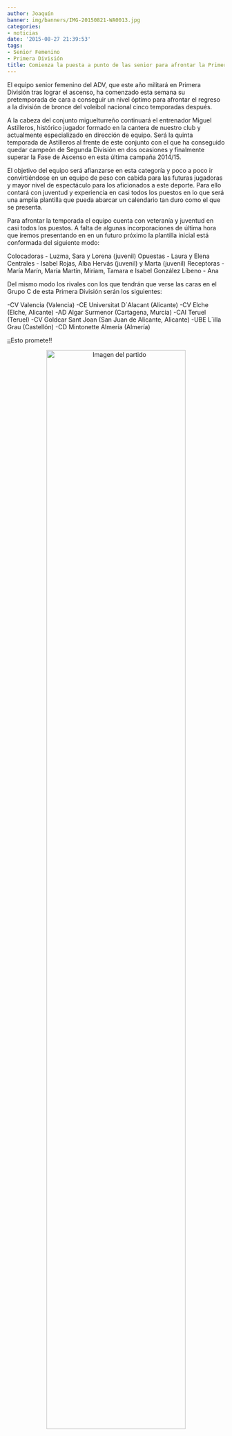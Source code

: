 ```yaml
---
author: Joaquín
banner: img/banners/IMG-20150821-WA0013.jpg
categories:
- noticias
date: '2015-08-27 21:39:53'
tags:
- Senior Femenino
- Primera División
title: Comienza la puesta a punto de las senior para afrontar la Primera División.
---
```


El equipo senior femenino del ADV, que este año militará en Primera División tras lograr el ascenso, ha comenzado esta semana su pretemporada de cara a conseguir un nivel óptimo para afrontar el regreso a la división de bronce del voleibol nacional cinco temporadas después.

A la cabeza del conjunto miguelturreño continuará el entrenador Miguel Astilleros, histórico jugador formado en la cantera de nuestro club y actualmente especializado en dirección de equipo. Será la quinta temporada de Astilleros al frente de este conjunto con el que ha conseguido quedar campeón de Segunda División en dos ocasiones y finalmente superar la Fase de Ascenso en esta última campaña 2014/15.

El objetivo del equipo será afianzarse en esta categoría y poco a poco ir convirtiéndose en un equipo de peso con cabida para las futuras jugadoras y mayor nivel de espectáculo para los aficionados a este deporte. Para ello contará con juventud y experiencia en casi todos los puestos en lo que será una amplia plantilla que pueda abarcar un calendario tan duro como el que se presenta.

Para afrontar la temporada el equipo cuenta con veteranía y juventud en casi todos los puestos. A falta de algunas incorporaciones de última hora que iremos presentando en en un futuro próximo la plantilla inicial está conformada del siguiente modo:

Colocadoras - Luzma, Sara y Lorena (juvenil)
Opuestas - Laura y Elena
Centrales - Isabel Rojas, Alba Hervás (juvenil) y Marta (juvenil)
Receptoras - María Marín, María Martín, Miriam, Tamara e Isabel González
Líbeno - Ana

Del mismo modo los rivales con los que tendrán que verse las caras en el Grupo C de esta Primera División serán los siguientes:

-CV Valencia (Valencia)
-CE Universitat D´Alacant (Alicante)
-CV Elche (Elche, Alicante)
-AD Algar Surmenor (Cartagena, Murcia)
-CAI Teruel (Teruel)
-CV Goldcar Sant Joan (San Juan de Alicante, Alicante)
-UBE L´illa Grau (Castellón)
-CD Mintonette Almería (Almería)

¡¡Esto promete!!

<center>
<a target="_new" href="http://www.advmiguelturra.org/img/banners/IMG-20150821-WA0013.jpg"> 
<img alt="Imagen del partido" width="80%" align="center" src="http://www.advmiguelturra.org/img/banners/IMG-20150821-WA0013.jpg"/> </a> </center>

